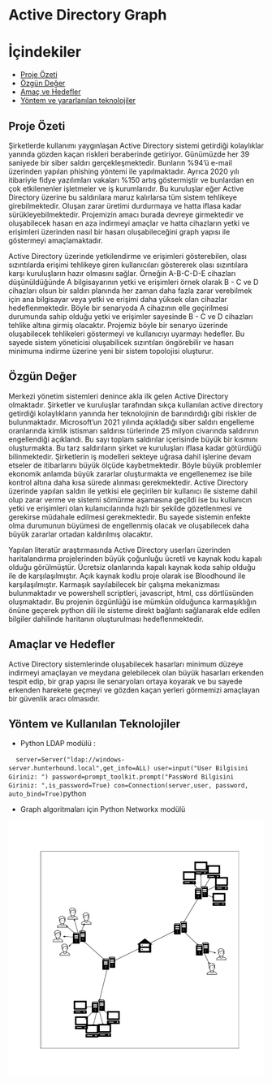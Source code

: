 # Active Directory Graph


# İçindekiler
* [Proje Özeti](#proje-özeti)
* [Özgün Değer](#özgün-değer)
* [Amaç ve Hedefler](#amaç-ve-hedefler)
* [Yöntem ve yararlanılan teknolojiler](#yöntem-ve-yararlanılan-teknolojiler)



## Proje Özeti 

  Şirketlerde kullanımı yaygınlaşan Active Directory sistemi getirdiği kolaylıklar yanında gözden kaçan riskleri beraberinde getiriyor. Günümüzde her 39 saniyede bir siber saldırı gerçekleşmektedir. Bunların %94’ü e-mail üzerinden yapılan phishing yöntemi ile yapılmaktadır. Ayrıca 2020 yılı itibariyle fidye yazılımları vakaları %150 artış göstermiştir ve bunlardan en çok etkilenenler işletmeler ve iş kurumlarıdır. Bu kuruluşlar eğer Active Directory üzerine bu saldırılara maruz kalırlarsa tüm sistem tehlikeye girebilmektedir. Oluşan zarar üretimi durdurmaya ve hatta iflasa kadar sürükleyebilmektedir. Projemizin amacı burada devreye girmektedir ve oluşabilecek hasarı en aza indirmeyi amaçlar ve hatta cihazların yetki ve erişimleri üzerinden nasıl bir hasarı oluşabileceğini graph yapısı ile göstermeyi amaçlamaktadır.
  
  
  Active Directory üzerinde yetkilendirme ve erişimleri gösterebilen, olası sızıntılarda erişimi tehlikeye giren kullanıcıları göstererek olası sızıntılara karşı kuruluşların hazır olmasını sağlar. Örneğin A-B-C-D-E cihazları düşünüldüğünde A bilgisayarının yetki ve erişimleri örnek olarak  B - C ve D cihazları olsun bir saldırı planında her zaman daha fazla zarar verebilmek için ana bilgisayar veya yetki ve erişimi daha yüksek olan cihazlar hedeflenmektedir. Böyle bir senaryoda A cihazının elle geçirilmesi durumunda sahip olduğu yetki ve erişimler sayesinde B - C ve D cihazları tehlike altına girmiş olacaktır. Projemiz böyle bir senaryo üzerinde oluşabilecek tehlikeleri göstermeyi ve kullanıcıyı uyarmayı hedefler. Bu sayede sistem yöneticisi oluşabilicek sızıntıları öngörebilir ve hasarı minimuma indirme üzerine yeni bir sistem topolojisi oluşturur.
  
 ## Özgün Değer
 
  Merkezi yönetim sistemleri denince akla ilk gelen Active Directory olmaktadır. Şirketler ve kuruluşlar tarafından sıkça kullanılan active directory getirdiği kolaylıkların yanında her teknolojinin de barındırdığı gibi riskler de bulunmaktadır. Microsoft’un 2021 yılında açıkladığı siber saldırı engelleme oranlarında kimlik istismarı saldırısı türlerinde 25 milyon civarında saldırının engellendiği açıklandı. Bu sayı toplam saldırılar içerisinde büyük bir kısmını oluşturmakta. Bu tarz saldırıların şirket ve kuruluşları iflasa kadar götürdüğü bilinmektedir. Şirketlerin iş modelleri sekteye uğrasa dahil işlerine devam etseler de itibarlarını büyük ölçüde kaybetmektedir. Böyle büyük problemler ekonomik anlamda büyük zararlar oluşturmakta ve engellenemez ise bile kontrol altına daha kısa sürede alınması gerekmektedir. Active Directory üzerinde yapılan saldırı ile yetkisi ele geçirilen bir kullanıcı ile sisteme dahil olup zarar verme ve sistemi sömürme aşamasına geçildi ise bu kullanıcın yetki ve erişimleri olan kulanıcılarında hızlı bir şekilde gözetlenmesi ve gerekirse müdahale edilmesi gerekmektedir. Bu sayede sistemin enfekte olma durumunun büyümesi de engellenmiş olacak ve oluşabilecek daha büyük zararlar ortadan kaldırılmış olacaktır.
 
  Yapılan literatür araştırmasında Active Directory userları üzerinden haritalandırma projelerinden büyük çoğunluğu ücretli ve kaynak kodu kapalı olduğu görülmüştür. Ücretsiz olanlarında kapalı kaynak koda sahip olduğu ile de karşılaşılmıştır. Açık kaynak kodlu proje olarak ise Bloodhound ile karşılaşılmıştır. Karmaşık sayılabilecek bir çalışma mekanizması bulunmaktadır ve powershell scriptleri, javascript, html, css dörtlüsünden oluşmaktadır. Bu projenin özgünlüğü ise mümkün olduğunca karmaşıklığın önüne geçerek python dili ile sisteme direkt bağlantı sağlanarak elde edilen bilgiler dahilinde haritanın oluşturulması hedeflenmektedir.
  
  
  ## Amaçlar ve Hedefler 
  
  Active Directory sistemlerinde oluşabilecek hasarları minimum düzeye indirmeyi amaçlayan ve meydana gelebilecek olan büyük hasarları erkenden tespit edip, bir grap yapısı ile senaryoları ortaya koyarak ve bu sayede erkenden harekete geçmeyi ve gözden kaçan yerleri görmemizi amaçlayan bir güvenlik aracı olmasıdır.
  
  
  ## Yöntem ve Kullanılan Teknolojiler 
  
  
  * Python LDAP modülü :
 
`  server=Server("ldap://windows-server.hunterhound.local",get_info=ALL)
  user=input("User Bilgisini Giriniz: ")
  password=prompt_toolkit.prompt("PassWord Bilgisini Giriniz: ",is_password=True)
  con=Connection(server,user, password, auto_bind=True)`python
  
  
  * Graph algoritmaları için Python Networkx modülü

![](Proje/graph.png)
